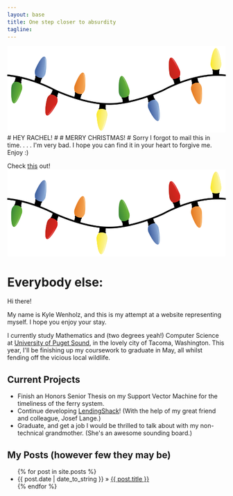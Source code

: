 ```yaml
---
layout: base
title: One step closer to absurdity
tagline:
---
```


<img src="images/christmas_lights22.png" width="700px" height="200px">
# HEY RACHEL! #
# MERRY CHRISTMAS! #
Sorry I forgot to mail this in time. . . .  I'm very bad.  I hope you can
find it in your heart to forgive me.  Enjoy :)

Check [this](/for_rachel.html) out!
<img src="images/christmas_lights22.png" width="700px" height="200px">

# Everybody else: #
Hi there!

My name is Kyle Wenholz, and this is my attempt at a website representing
myself.  I hope you enjoy your stay.

I currently study Mathematics and (two degrees yeah!) Computer Science at
[University of Puget Sound](http://pugetsound.edu), in the lovely city of Tacoma,
Washington.  This year, I'll be finishing up my coursework to graduate in
May, all whilst fending off the vicious local wildlife.

## Current Projects ##
* Finish an Honors Senior Thesis on my Support Vector Machine for the timeliness of the ferry system.
* Continue developing [LendingShack](http://www.lendingshack.com)! (With the
help of my great friend and colleague, Josef Lange.)
* Graduate, and get a job I would be thrilled to talk about with my non-technical
grandmother.  (She's an awesome sounding board.)

## My Posts (however few they may be) ##

<ul class="posts">
  {% for post in site.posts %}
    <li><span>{{ post.date | date_to_string }}</span> &raquo; <a href="{{ BASE_PATH }}{{ post.url }}">{{ post.title }}</a></li>
  {% endfor %}
</ul>

